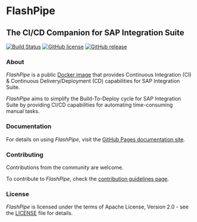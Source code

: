 # FlashPipe
## The CI/CD Companion for SAP Integration Suite

[![Build Status](https://dev.azure.com/engswee/equalize-flashpipe/_apis/build/status/engswee.flashpipe?branchName=main)](https://dev.azure.com/engswee/equalize-flashpipe/_build/latest?definitionId=11&branchName=main)
[![GitHub license](https://img.shields.io/github/license/engswee/flashpipe)](https://github.com/engswee/flashpipe/blob/main/LICENSE)
[![GitHub release](https://img.shields.io/github/release/engswee/flashpipe.svg)](https://github.com/engswee/flashpipe/releases/latest)

### About
_FlashPipe_ is a public [Docker image](https://hub.docker.com/r/engswee/flashpipe) that provides Continuous Integration (CI) & Continuous Delivery/Deployment (CD) capabilities for SAP Integration Suite.

_FlashPipe_ aims to simplify the Build-To-Deploy cycle for SAP Integration Suite by providing CI/CD capabilities for automating time-consuming manual tasks.

### Documentation
For details on using _FlashPipe_, visit the [GitHub Pages documentation site](https://engswee.github.io/flashpipe/).

### Contributing
Contributions from the community are welcome.

To contribute to _FlashPipe_, check the [contribution guidelines page](CONTRIBUTING.md).  

### License
_FlashPipe_ is licensed under the terms of Apache License, Version 2.0 - see the [LICENSE](LICENSE) file for details.

